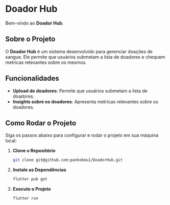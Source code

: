 # Doador Hub

Bem-vindo ao **Doador Hub**.

## Sobre o Projeto

O **Doador Hub** é um sistema desenvolvido para gerenciar doações de sangue. Ele permite que usuários submetam a lista de doadores e chequem metricas relevantes sobre os mesmos.

## Funcionalidades

- **Upload de doadores**: Permite que usuários submetam a lista de doadores.
- **Insights sobre os doadores**: Apresenta metricas relevantes sobre os doadores.

## Como Rodar o Projeto

Siga os passos abaixo para configurar e rodar o projeto em sua máquina local:

1. **Clone o Repositório**
    ```bash
    git clone git@github.com:pankokmu1/DoadorHub.git
    ```

2. **Instale as Dependências**
    ```bash
    flutter pub get
    ```

3. **Execute o Projeto**
    ```bash
    flutter run
    ```
